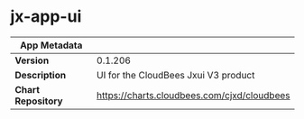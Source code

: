 # jx-app-ui

|App Metadata||
|---|---|
| **Version** | 0.1.206 |
| **Description** | UI for the CloudBees Jxui V3 product |
| **Chart Repository** | https://charts.cloudbees.com/cjxd/cloudbees |
